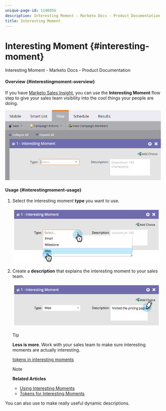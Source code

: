 ```yaml
---
unique-page-id: 1146956
description: Interesting Moment - Marketo Docs - Product Documentation
title: Interesting Moment
---
```


# Interesting Moment {#interesting-moment}

Interesting Moment - Marketo Docs - Product Documentation

#### Overview {#interestingmoment-overview}

If you have [Marketo Sales Insight](http://docs.marketo.com/display/docs/assets/sales-insight.php), you can use the **Interesting Moment** flow step to give your sales team visibility into the cool things your people are doing.

![](assets/image2016-1-27-11-3a0-3a21.png)

#### Usage {#interestingmoment-usage}

1. Select the interesting moment **type** you want to use.

   ![](assets/image2014-9-22-10-3a49-3a51.png)

1. Create a **description** that explains the interesting moment to your sales team.

   ![](assets/image2014-9-22-10-3a49-3a55.png)

   >[!TIP]
   >
   >**Less is more**. Work with your sales team to make sure interesting moments are actually interesting.

   [tokens in interesting moments](../../../../../welcome-to-marketo-docs/product-docs/marketo-sales-insight/msi-for-salesforce/features/tabs-in-the-msi-panel/interesting-moments-(msi)/tokens-for-interesting-moments.md)

   >[!NOTE]
   >
   >**Related Articles**
   >
   >    
   >    
   >    * [Using Interesting Moments](../../../../../welcome-to-marketo-docs/product-docs/marketo-sales-insight/msi-for-salesforce/features/tabs-in-the-msi-panel/interesting-moments-(msi)/using-interesting-moments.md)
   >    * [Tokens for Interesting Moments](../../../../../welcome-to-marketo-docs/product-docs/marketo-sales-insight/msi-for-salesforce/features/tabs-in-the-msi-panel/interesting-moments-(msi)/tokens-for-interesting-moments.md)
   >    
   >

You can also use  to make really useful dynamic descriptions. 